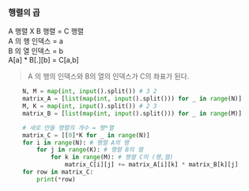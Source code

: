 
### 행렬의 곱

A 행렬 X B 행렬 = C 행렬  
A 의 행 인덱스 = a  
B 의 열 인덱스 = b  
A[a] * B[.][b] = C[a,b] 
>A 의 행의 인덱스와 B의 열의 인덱스가 C의 좌표가 된다. 
```py
    N, M = map(int, input().split()) # 3 2
    matrix_A = [list(map(int, input().split())) for _ in range(N)]
    M, K = map(int, input().split()) # 2 3
    matrix_B = [list(map(int, input().split())) for _ in range(M)]

    # 새로 만들 행렬의 개수 = 행*열
    matrix_C = [[0]*K for _ in range(N)]
    for i in range(N): # 행렬 A의 행
        for j in range(K): # 행렬 B의 열
            for k in range(M): # 행렬 C의 (행,열)
                matrix_C[i][j] += matrix_A[i][k] * matrix_B[k][j]
    for row in matrix_C:
        print(*row)

```